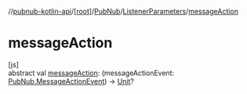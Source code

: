 //[pubnub-kotlin-api](../../../../index.md)/[[root]](../../index.md)/[PubNub](../index.md)/[ListenerParameters](index.md)/[messageAction](message-action.md)

# messageAction

[js]\
abstract val [messageAction](message-action.md): (messageActionEvent: [PubNub.MessageActionEvent](../-message-action-event/index.md)) -&gt; [Unit](https://kotlinlang.org/api/core/kotlin-stdlib/kotlin/-unit/index.html)?
